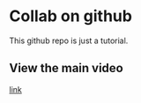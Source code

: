 # Collab on github
This github repo is just a tutorial.

## View the main video
[link](https://youtube.com)

